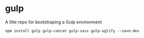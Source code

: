 # gulp
A litte repo for bootstraping a Gulp environment

    npm install gulp gulp-concat gulp-sass gulp-uglify --save-dev
